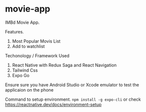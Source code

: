 # movie-app

IMBd Movie App.

Features.

1. Most Popular Movis List
2. Add to watchlist

Techonology / Framework Used

1. React Native with Redux Saga and React Navigation
2. Tailwind Css
3. Expo Go

Ensure sure you have Android Studio or Xcode emulator to test the applicaion on the phone

Command to setup environment.
`npm install -g expo-cli` or check https://reactnative.dev/docs/environment-setup
